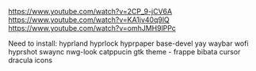 https://www.youtube.com/watch?v=2CP_9-jCV6A
https://www.youtube.com/watch?v=KA1jv40q9lQ
https://www.youtube.com/watch?v=omhJMH9lPPc


Need to install:
hyprland
hyprlock
hyprpaper
base-devel
yay
waybar
wofi
hyprshot
swaync
nwg-look
catppucin gtk theme - frappe
bibata cursor
dracula icons
